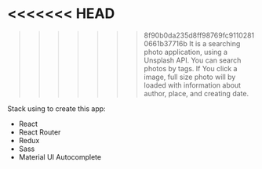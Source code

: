 <<<<<<< HEAD
=======

>>>>>>> 8f90b0da235d8ff98769fc91102810661b37716b
It is a searching photo application, using a Unsplash API.
You can search photos by tags. If You click a image, full size photo will by loaded with information about author, place, and creating date. 

Stack using to create this app: 
* React 
* React Router
* Redux
* Sass
* Material UI Autocomplete

